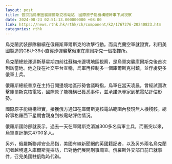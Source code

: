 ```yaml
---
layout: post
title: 普京指烏軍圖襲庫爾斯克核電站　國際原子能機構總幹事下周視察
date: 2024-08-23 02:51:13.000000000 +08:00
link: https://news.rthk.hk/rthk/ch/component/k2/1767276-20240823.htm
categories: rthk
---
```


烏克蘭武裝部隊繼續在俄羅斯庫爾斯克的攻擊行動。而烏克蘭空軍就證實，利用美國製造的GBU-39小直徑炸彈襲擊俄軍在庫爾斯克一個指揮所。

烏克蘭總統澤連斯基星期四前往蘇梅州邊境地區視察，是烏軍突襲庫爾斯克後首次到訪當地。他之後在社交平台宣稱，烏軍再控制多一個庫爾斯克村鎮，並俘虜更多俄軍士兵。

俄羅斯總統普京在主持召開邊境地區形勢會議時指，烏軍在當天凌晨，曾經試圖攻擊庫爾斯克核電站，國際原子能機構已獲悉事件，並承諾派專家到核電站評估形勢。

國際原子能機構證實，接獲俄方通知在庫爾斯克核電站範圍內發現無人機殘骸。總幹事格羅西下星期會親身到核電站評估情況。

俄羅斯國防部就表示，過去一天在庫爾斯克消滅300多名烏軍士兵，而衝突以來，烏軍累計損失4700多人。

另外，俄羅斯聯邦安全局指，美國有線新聞網的英國籍記者，以及另外兩名烏克蘭記者越境進入庫爾斯克採訪，已對他們展開刑事調查。俄羅斯外交部日前已就事件，召見美國駐俄臨時代辦。
